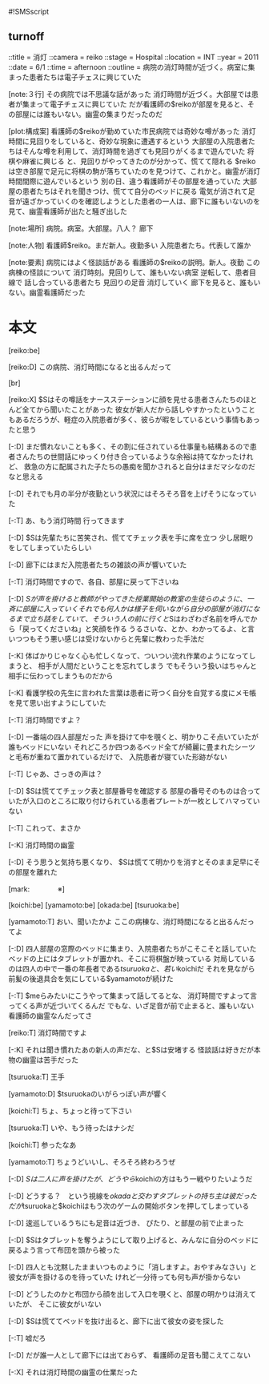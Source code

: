 #!SMSscript

## turnoff

::title = 消灯
::camera = reiko
::stage = Hospital
::location = INT
::year = 2011
::date = 6/1
::time = afternoon
::outline = 病院の消灯時間が近づく。病室に集まった患者たちは電子チェスに興じていた

[note:３行]
その病院では不思議な話があった
消灯時間が近づく。大部屋では患者が集まって電子チェスに興じていた
だが看護師の$reikoが部屋を見ると、その部屋には誰もいない。幽霊の集まりだったのだ

[plot:構成案]
看護師の$reikoが勤めていた市民病院では奇妙な噂があった
消灯時間に見回りをしていると、奇妙な現象に遭遇するという
大部屋の入院患者たちはそんな噂を利用して、消灯時間を過ぎても見回りがくるまで遊んでいた
将棋や麻雀に興じる
と、見回りがやってきたのが分かって、慌てて隠れる
$reikoは空き部屋で足元に将棋の駒が落ちていたのを見つけて、これかと。幽霊が消灯時間間際に遊んでいるという
別の日、違う看護師がその部屋を通っていた
大部屋の患者たちはそれを聞きつけ、慌てて自分のベッドに戻る
電気が消されて足音が遠ざかっていくのを確認しようとした患者の一人は、廊下に誰もいないのを見て、幽霊看護師が出たと騒ぎ出した

[note:場所]
病院。病室。大部屋。八人？
廊下

[note:人物]
看護師$reiko。まだ新人。夜勤多い
入院患者たち。代表して誰か

[note:要素]
病院にはよく怪談話がある
看護師の$reikoの説明。新人。夜勤
この病棟の怪談について
消灯時刻。見回りして、誰もいない病室
逆転して、患者目線で
話し合っている患者たち
見回りの足音
消灯していく
廊下を見ると、誰もいない。幽霊看護師だった

# 本文

[reiko:be]

[reiko:D]
この病院、消灯時間になると出るんだって

[br]

[reiko:X]
$Sはその噂話をナースステーションに顔を見せる患者さんたちのほとんど全てから聞いたことがあった
彼女が新人だから話しやすかったということもあるだろうが、軽症の入院患者が多く、彼らが暇をしているという事情もあったと思う

[-:D]
まだ慣れないことも多く、その割に任されている仕事量も結構あるので患者さんたちの世間話にゆっくり付き合っているような余裕は持てなかったけれど、
救急の方に配属された子たちの愚痴を聞かされると自分はまだマシなのだなと思える

[-:D]
それでも月の半分が夜勤という状況にはそろそろ音を上げそうになっていた

[-:T]
あ、もう消灯時間
行ってきます

[-:D]
$Sは先輩たちに苦笑され、慌ててチェック表を手に席を立つ
少し居眠りをしてしまっていたらしい

[-:D]
廊下にはまだ入院患者たちの雑談の声が響いていた

[-:T]
消灯時間ですので、各自、部屋に戻って下さいね

[-:D]
$Sが声を掛けると教師がやってきた授業開始の教室の生徒らのように、
一斉に部屋に入っていく
それでも何人かは様子を伺いながら自分の部屋が消灯になるまで立ち話をしていて、
そういう人の前に行くと$Sはわざわざ名前を呼んでから「戻ってくださいね」と笑顔を作る
うるさいな、とか、わかってるよ、と言いつつもそう悪い感じは受けないからと先輩に教わった手法だ

[-:K]
体ばかりじゃなく心も忙しくなって、ついつい流れ作業のようになってしまうと、
相手が人間だということを忘れてしまう
でもそういう扱いはちゃんと相手に伝わってしまうものだから

[-:K]
看護学校の先生に言われた言葉は患者に苛つく自分を自覚する度にメモ帳を見て思い出すようにしていた

[-:T]
消灯時間ですよ？

[-:D]
一番端の四人部屋だった
声を掛けて中を覗くと、明かりこそ点いていたが誰もベッドにいない
それどころか四つあるベッド全てが綺麗に畳まれたシーツと毛布が重ねて置かれているだけで、
入院患者が寝ていた形跡がない

[-:T]
じゃあ、さっきの声は？

[-:D]
$Sは慌ててチェック表と部屋番号を確認する
部屋の番号そのものは合っていたが入口のところに取り付けられている患者プレートが一枚としてハマっていない

[-:T]
これって、まさか

[-:K]
消灯時間の幽霊

[-:D]
そう思うと気持ち悪くなり、
$Sは慌てて明かりを消すとそのまま足早にその部屋を離れた

[mark:　　　　※]

[koichi:be]
[yamamoto:be]
[okada:be]
[tsuruoka:be]

[yamamoto:T]
おい、聞いたかよ
ここの病棟な、消灯時間になると出るんだってよ

[-:D]
四人部屋の窓際のベッドに集まり、入院患者たちがこそこそと話していた
ベッドの上にはタブレットが置かれ、そこに将棋盤が映っている
対局しているのは四人の中で一番の年長者である$tsuruokaと、
若い$koichiだ
それを見ながら前髪の後退具合を気にしている$yamamotoが続けた

[-:T]
$meらみたいにこうやって集まって話してるとな、
消灯時間ですよって言ってくる声が近づいてくるんだ
でもな、いざ足音が前で止まると、誰もいない
看護師の幽霊なんだってさ

[reiko:T]
消灯時間ですよ

[-:K]
それは聞き慣れたあの新人の声だな、と$Sは安堵する
怪談話は好きだが本物の幽霊は苦手だった

[tsuruoka:T]
王手

[yamamoto:D]
$tsuruokaのいがらっぽい声が響く

[koichi:T]
ちょ、ちょっと待って下さい

[tsuruoka:T]
いや、もう待ったはナシだ

[koichi:T]
参ったなあ

[yamamoto:T]
ちょうどいいし、そろそろ終わろうぜ

[-:D]
$Sは二人に声を掛けたが、どうやら$koichiの方はもう一戦やりたいようだ

[-:D]
どうする？　という視線を$okadaと交わす
タブレットの持ち主は彼だった
だが$tsuruokaと$koichiはもう次のゲームの開始ボタンを押してしまっている

[-:D]
逡巡しているうちにも足音は近づき、
ぴたり、と部屋の前で止まった

[-:D]
$Sはタブレットを奪うようにして取り上げると、みんなに自分のベッドに戻るよう言って布団を頭から被った

[-:D]
四人とも沈黙したままいつものように「消しますよ。おやすみなさい」と彼女が声を掛けるのを待っていた
けれど一分待っても何も声が掛からない

[-:D]
どうしたのかと布団から顔を出して入口を覗くと、部屋の明かりは消えていたが、
そこに彼女がいない

[-:D]
$Sは慌ててベッドを抜け出ると、廊下に出て彼女の姿を探した

[-:T]
嘘だろ

[-:D]
だが誰一人として廊下には出ておらず、
看護師の足音も聞こえてこない

[-:X]
それは消灯時間の幽霊の仕業だった
